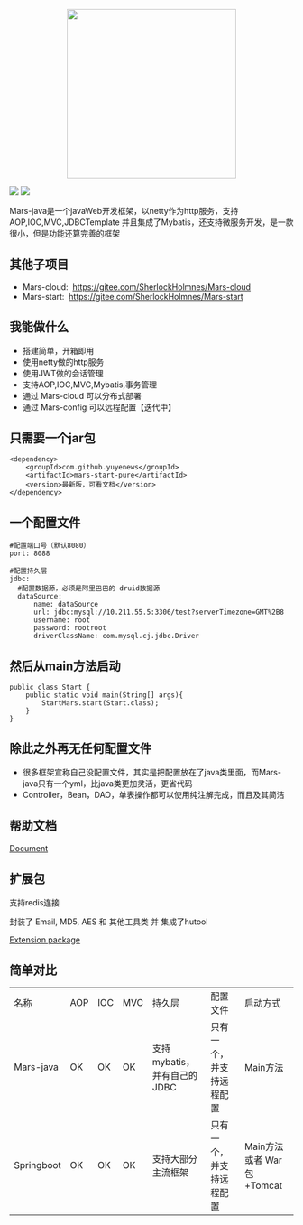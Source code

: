 <p  align="center"><img width="300px" src="https://github.com/yuyenews/Mars-java/blob/master/mars-images/logo-long.png?raw=true" /></p>

![](https://img.shields.io/badge/licenes-MIT-brightgreen.svg)
![](https://img.shields.io/badge/jdk-1.8+-brightgreen.svg)

<p>
Mars-java是一个javaWeb开发框架，以netty作为http服务，支持AOP,IOC,MVC,JDBCTemplate 并且集成了Mybatis，还支持微服务开发，是一款很小，但是功能还算完善的框架
</p>

<h2>其他子项目</h2>

<p>
    <ul>
        <li>Mars-cloud: &nbsp;<a href="https://gitee.com/SherlockHolmnes/Mars-cloud">https://gitee.com/SherlockHolmnes/Mars-cloud</a></li>
        <li>Mars-start: &nbsp;<a href="https://gitee.com/SherlockHolmnes/Mars-start">https://gitee.com/SherlockHolmnes/Mars-start</a></li>
    </ul>
</p>

<h2>我能做什么</h2>

<p>
    <ul>
        <li>搭建简单，开箱即用</li>
        <li>使用netty做的http服务</li>
        <li>使用JWT做的会话管理</li>
        <li>支持AOP,IOC,MVC,Mybatis,事务管理</li>
        <li>通过 Mars-cloud 可以分布式部署</li>
        <li>通过 Mars-config 可以远程配置【迭代中】</li>
    </ul>
</p>

<h2>只需要一个jar包</h2>

````
<dependency>
    <groupId>com.github.yuyenews</groupId>
    <artifactId>mars-start-pure</artifactId>
    <version>最新版，可看文档</version>
</dependency>
````

<h2>一个配置文件</h2>

````
#配置端口号（默认8080）
port: 8088

#配置持久层
jdbc:
  #配置数据源，必须是阿里巴巴的 druid数据源
  dataSource:
      name: dataSource
      url: jdbc:mysql://10.211.55.5:3306/test?serverTimezone=GMT%2B8
      username: root
      password: rootroot
      driverClassName: com.mysql.cj.jdbc.Driver
````

<h2>然后从main方法启动</h2>

````
public class Start {
    public static void main(String[] args){
        StartMars.start(Start.class);
    }
}
````

<h2>除此之外再无任何配置文件</h2>
<p>
    <ul>
        <li>很多框架宣称自己没配置文件，其实是把配置放在了java类里面，而Mars-java只有一个yml，比java类更加灵活，更省代码</li>
        <li>Controller，Bean，DAO，单表操作都可以使用纯注解完成，而且及其简洁</li>
    </ul>
</p>

<h2>帮助文档</h2>

[Document](http://mars-framework.com)

<h2>扩展包</h2>

<p>支持redis连接</p>

<p>封装了 Email, MD5, AES 和 其他工具类 并 集成了hutool</p>

[Extension package](https://github.com/yuyenews/Mars-extends)

<h2>简单对比</h2>

<table>
    <tbody>
        <tr class="firstRow">
            <td>名称</td>
            <td>AOP</td>
            <td>IOC</td>
            <td>MVC</td>
            <td>持久层</td>
            <td>配置文件</td>
            <td>启动方式</td>
        </tr>
        <tr>
            <td>Mars-java</td>
            <td>OK</td>
            <td>OK</td>
            <td>OK</td>
            <td>支持mybatis，并有自己的JDBC</td>
            <td>只有一个，并支持远程配置</td>
            <td>Main方法</td>
        </tr>
        <tr>
            <td>Springboot</td>
            <td>OK</td>
            <td>OK</td>
            <td>OK</td>
            <td>支持大部分主流框架</td>
            <td>只有一个，并支持远程配置</td>
            <td>Main方法 或者 War包+Tomcat</td>
        </tr>
    </tbody>
</table>
